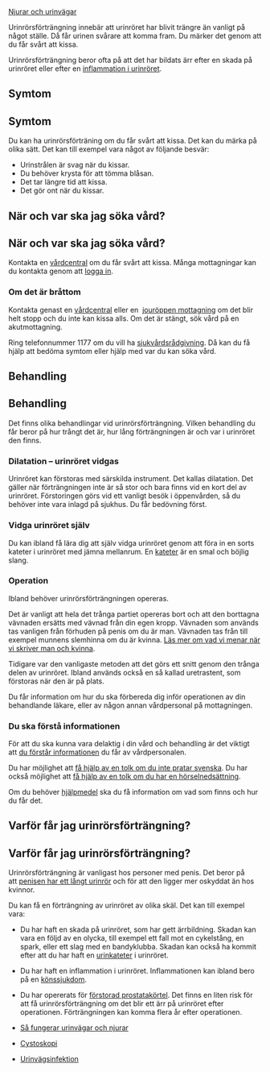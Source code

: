 [Njurar och urinvägar](https://www.1177.se/sjukdomar--besvar/njurar-och-urinvagar/)

Urinrörsförträngning innebär att urinröret har blivit trängre än vanligt på något ställe. Då får urinen svårare att komma fram. Du märker det genom att du får svårt att kissa.

Urinrörsförträngning beror ofta på att det har bildats ärr efter en skada på urinröret eller efter en [inflammation i urinröret](https://www.1177.se/sjukdomar--besvar/njurar-och-urinvagar/uretrit/ "Uretrit").

Symtom
------

Symtom
------

Du kan ha urinrörsförträning om du får svårt att kissa. Det kan du märka på olika sätt. Det kan till exempel vara något av följande besvär:

*   Urinstrålen är svag när du kissar.
*   Du behöver krysta för att tömma blåsan.
*   Det tar längre tid att kissa.
*   Det gör ont när du kissar.

När och var ska jag söka vård?
------------------------------

När och var ska jag söka vård?
------------------------------

Kontakta en [vårdcentral](https://www.1177.se/lankbiblioteket/nationella-lankar/1177---lankar/hitta-vard---forinstallda-sok/hitta-vardcentral-nara-mig/) om du får svårt att kissa. Många mottagningar kan du kontakta genom att [logga in](https://www.1177.se/lankbiblioteket/nationella-lankar/1177---lankar/e-tjanster---behallare/e-tjanster---allman-inloggning/).

### Om det är bråttom

Kontakta genast en [vårdcentral](https://www.1177.se/lankbiblioteket/nationella-lankar/1177---lankar/hitta-vard---forinstallda-sok/hitta-vardcentral-nara-mig/) eller en  [jouröppen mottagning](https://www.1177.se/lankbiblioteket/nationella-lankar/1177---lankar/hitta-vard---forinstallda-sok/hitta-jourmottagning-nara-mig/?q=jourcentral) om det blir helt stopp och du inte kan kissa alls. Om det är stängt, sök vård på en akutmottagning.

Ring telefonnummer 1177 om du vill ha [sjukvårdsrådgivning](https://www.1177.se/om-1177/nar-du-ringer-1177/nar-du-ringer-1177/). Då kan du få hjälp att bedöma symtom eller hjälp med var du kan söka vård.

Behandling
----------

Behandling
----------

Det finns olika behandlingar vid urinrörsförträngning. Vilken behandling du får beror på hur trångt det är, hur lång förträngningen är och var i urinröret den finns.

### Dilatation – urinröret vidgas

Urinröret kan förstoras med särskilda instrument. Det kallas dilatation. Det gäller när förträngningen inte är så stor och bara finns vid en kort del av urinröret. Förstoringen görs vid ett vanligt besök i öppenvården, så du behöver inte vara inlagd på sjukhus. Du får bedövning först.

### Vidga urinröret själv

Du kan ibland få lära dig att själv vidga urinröret genom att föra in en sorts kateter i urinröret med jämna mellanrum. En [kateter](https://www.1177.se/undersokning-behandling/fler-behandlingar/kateter-i-urinblasan/) är en smal och böjlig slang.

### Operation

Ibland behöver urinrörsförträngningen opereras.

Det är vanligt att hela det trånga partiet opereras bort och att den borttagna vävnaden ersätts med vävnad från din egen kropp. Vävnaden som används tas vanligen från förhuden på penis om du är man. Vävnaden tas från till exempel munnens slemhinna om du är kvinna. [Läs mer om vad vi menar när vi skriver man och kvinna](https://www.1177.se/om-1177/1177.se/vad-vi-menar-nar-vi-skriver-kvinna-och-man/).

Tidigare var den vanligaste metoden att det görs ett snitt genom den trånga delen av urinröret. Ibland används också en så kallad uretrastent, som förstoras när den är på plats.

Du får information om hur du ska förbereda dig inför operationen av din behandlande läkare, eller av någon annan vårdpersonal på mottagningen.

### Du ska förstå informationen

För att du ska kunna vara delaktig i din vård och behandling är det viktigt att [du förstår informationen](https://www.1177.se/sa-fungerar-varden/var-med-och-bestam-om-din-vard/tips-infor-ditt-besok-i-varden/) du får av vårdpersonalen.

Du har möjlighet att [få hjälp av en tolk om du inte pratar svenska](https://www.1177.se/sa-fungerar-varden/vard-om-du-kommer-fran-ett-annat-land/tolkning-till-mitt-sprak/). Du har också möjlighet att [få hjälp av en tolk om du har en hörselnedsättning](https://www.1177.se/undersokning-behandling/hjalpmedel/hjalpmedel-for-kognition-och-kommunikation/tolktjanster-vid-funktionsnedsattning/).

Om du behöver [hjälpmedel](https://www.1177.se/undersokning-behandling/hjalpmedel/) ska du få information om vad som finns och hur du får det.

Varför får jag urinrörsförträngning?
------------------------------------

Varför får jag urinrörsförträngning?
------------------------------------

Urinrörsförträngning är vanligast hos personer med penis. Det beror på att [penisen har ett långt urinrör](https://www.1177.se/liv--halsa/sa-fungerar-kroppen/sa-fungerar-konsorganen/sa-fungerar-det-manliga-konsorganet/) och för att den ligger mer oskyddat än hos kvinnor.

Du kan få en förträngning av urinröret av olika skäl. Det kan till exempel vara:

*   Du har haft en skada på urinröret, som har gett ärrbildning. Skadan kan vara en följd av en olycka, till exempel ett fall mot en cykelstång, en spark, eller ett slag med en bandyklubba. Skadan kan också ha kommit efter att du har haft en [urinkateter](https://www.1177.se/undersokning-behandling/fler-behandlingar/kateter-i-urinblasan/) i urinröret.
*   Du har haft en inflammation i urinröret. Inflammationen kan ibland bero på en [könssjukdom](https://www.1177.se/sjukdomar--besvar/konsorgan/konssjukdomar/).
*   Du har opererats för [förstorad prostatakörtel](https://www.1177.se/sjukdomar--besvar/konsorgan/prostata/godartad-prostataforstoring/). Det finns en liten risk för att få urinrörsförträngning om det blir ett ärr på urinröret efter operationen. Förträngningen kan komma flera år efter operationen.

*   [Så fungerar urinvägar och njurar](https://www.1177.se/liv--halsa/sa-fungerar-kroppen/njurar-och-urinvagar/)
*   [Cystoskopi](https://www.1177.se/undersokning-behandling/undersokningar-och-provtagning/undersokning-och-behandling-med-endoskopi/cystoskopi/)
*   [Urinvägsinfektion](https://www.1177.se/sjukdomar--besvar/njurar-och-urinvagar/infektioner-i-njurar-och-urinvagar/urinvagsinfektion-hos-kvinnor/)